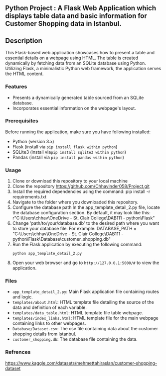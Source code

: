 ## Python Project : A Flask Web Application which displays table data and basic information for Customer Shopping data in Istanbul.


## Description
This Flask-based web application showcases how to present a table and essential details on a webpage using HTML. The table is created dynamically by fetching data from an SQLite database using Python. Utilizing Flask, a minimalistic Python web framework, the application serves the HTML content.

### Features
- Presents a dynamically generated table sourced from an SQLite database.
- Incorporates essential information on the webpage's layout.

### Prerequisites
Before running the application, make sure you have following installed:
- Python (version 3.x)
- Flask (install via `pip install flask within python`)
- SQLite3 (install via`pip install sqlite3 within python`)
- Pandas (install via `pip install pandas within python`)

### Usage
1. Clone or download this repository to your local machine
2. Clone the repository https://github.com/Chhavinder058/Project.git
3. Install the required dependencies using the command: pip install -r requirements.txt
4. Navigate to the folder where you downloaded this repository.
5. Configure the database path In the app_template_detail_2.py file, locate the database configuration section. By default, it may look like this: r"C:\Users\chhav\OneDrive - St. Clair College\DAB111 - python\Flask"
6. Change 'path/to/your/database.db' to the desired path where you want to store your database file. For example: DATABASE_PATH = "C:\Users\chhav\OneDrive - St. Clair College\DAB111 - python\Flask\Database\customer_shopping.db"
7. Run the Flask application by executing the following command:
    ```
    python app_template_detail_2.py
    ```
8. Open your web browser and go to `http://127.0.0.1:5000/#` to view the application.

### Files
- `app_template_detail_2.py`: Main Flask application file containing routes and logic.
- `templates/about.html`: HTML template file detailing the source of the data and definition of each variable.
- `templates/data_table.html`: HTML template file table webpage.
- `templates/index_links.html`: HTML template file for the main webpage containing links to other webpages.
- `Database/Dataset.csv`: The csv file containing data about the customer shopping details from Istanbul.
- `customer_shopping.db`: The database file containing the data.

### Refrences
https://www.kaggle.com/datasets/mehmettahiraslan/customer-shopping-dataset
